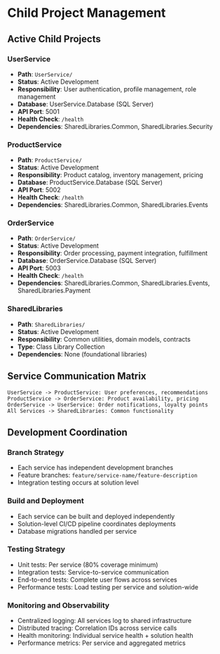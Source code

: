 # Child Project Management

## Active Child Projects

### UserService
- **Path**: `UserService/`
- **Status**: Active Development
- **Responsibility**: User authentication, profile management, role management
- **Database**: UserService.Database (SQL Server)
- **API Port**: 5001
- **Health Check**: `/health`
- **Dependencies**: SharedLibraries.Common, SharedLibraries.Security

### ProductService
- **Path**: `ProductService/`
- **Status**: Active Development
- **Responsibility**: Product catalog, inventory management, pricing
- **Database**: ProductService.Database (SQL Server)
- **API Port**: 5002
- **Health Check**: `/health`
- **Dependencies**: SharedLibraries.Common, SharedLibraries.Events

### OrderService
- **Path**: `OrderService/`
- **Status**: Active Development
- **Responsibility**: Order processing, payment integration, fulfillment
- **Database**: OrderService.Database (SQL Server)
- **API Port**: 5003
- **Health Check**: `/health`
- **Dependencies**: SharedLibraries.Common, SharedLibraries.Events, SharedLibraries.Payment

### SharedLibraries
- **Path**: `SharedLibraries/`
- **Status**: Active Development
- **Responsibility**: Common utilities, domain models, contracts
- **Type**: Class Library Collection
- **Dependencies**: None (foundational libraries)

## Service Communication Matrix

```
UserService -> ProductService: User preferences, recommendations
ProductService -> OrderService: Product availability, pricing
OrderService -> UserService: Order notifications, loyalty points
All Services -> SharedLibraries: Common functionality
```

## Development Coordination

### Branch Strategy
- Each service has independent development branches
- Feature branches: `feature/service-name/feature-description`
- Integration testing occurs at solution level

### Build and Deployment
- Each service can be built and deployed independently
- Solution-level CI/CD pipeline coordinates deployments
- Database migrations handled per service

### Testing Strategy
- Unit tests: Per service (80% coverage minimum)
- Integration tests: Service-to-service communication
- End-to-end tests: Complete user flows across services
- Performance tests: Load testing per service and solution-wide

### Monitoring and Observability
- Centralized logging: All services log to shared infrastructure
- Distributed tracing: Correlation IDs across service calls
- Health monitoring: Individual service health + solution health
- Performance metrics: Per service and aggregated metrics